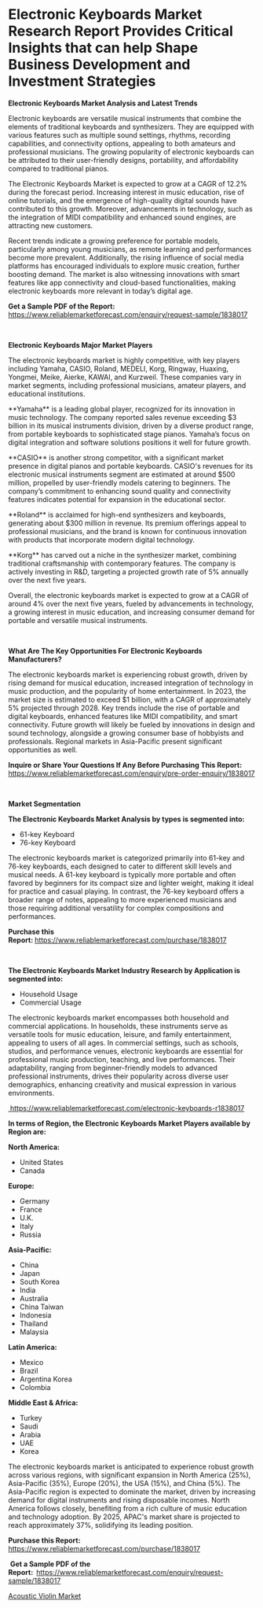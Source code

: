 <p><h1>Electronic Keyboards Market Research Report Provides Critical Insights that can help Shape Business Development and Investment Strategies</h1></p><p><strong>Electronic Keyboards Market Analysis and Latest Trends</strong></p>
<p><p>Electronic keyboards are versatile musical instruments that combine the elements of traditional keyboards and synthesizers. They are equipped with various features such as multiple sound settings, rhythms, recording capabilities, and connectivity options, appealing to both amateurs and professional musicians. The growing popularity of electronic keyboards can be attributed to their user-friendly designs, portability, and affordability compared to traditional pianos. </p><p>The Electronic Keyboards Market is expected to grow at a CAGR of 12.2% during the forecast period. Increasing interest in music education, rise of online tutorials, and the emergence of high-quality digital sounds have contributed to this growth. Moreover, advancements in technology, such as the integration of MIDI compatibility and enhanced sound engines, are attracting new customers. </p><p>Recent trends indicate a growing preference for portable models, particularly among young musicians, as remote learning and performances become more prevalent. Additionally, the rising influence of social media platforms has encouraged individuals to explore music creation, further boosting demand. The market is also witnessing innovations with smart features like app connectivity and cloud-based functionalities, making electronic keyboards more relevant in today’s digital age.</p></p>
<p><strong>Get a Sample PDF of the Report:&nbsp;</strong> <a href="https://www.reliablemarketforecast.com/enquiry/request-sample/1838017?utm_campaign=3094&utm_medium=2&utm_source=Github&utm_content=ia&utm_term=04042025&utm_id=electronic-keyboards">https://www.reliablemarketforecast.com/enquiry/request-sample/1838017</a></p>
<p>&nbsp;</p>
<p><strong>Electronic Keyboards Major Market Players</strong></p>
<p><p>The electronic keyboards market is highly competitive, with key players including Yamaha, CASIO, Roland, MEDELI, Korg, Ringway, Huaxing, Yongmei, Meike, Aierke, KAWAI, and Kurzweil. These companies vary in market segments, including professional musicians, amateur players, and educational institutions.</p><p>**Yamaha** is a leading global player, recognized for its innovation in music technology. The company reported sales revenue exceeding $3 billion in its musical instruments division, driven by a diverse product range, from portable keyboards to sophisticated stage pianos. Yamaha’s focus on digital integration and software solutions positions it well for future growth.</p><p>**CASIO** is another strong competitor, with a significant market presence in digital pianos and portable keyboards. CASIO's revenues for its electronic musical instruments segment are estimated at around $500 million, propelled by user-friendly models catering to beginners. The company’s commitment to enhancing sound quality and connectivity features indicates potential for expansion in the educational sector.</p><p>**Roland** is acclaimed for high-end synthesizers and keyboards, generating about $300 million in revenue. Its premium offerings appeal to professional musicians, and the brand is known for continuous innovation with products that incorporate modern digital technology. </p><p>**Korg** has carved out a niche in the synthesizer market, combining traditional craftsmanship with contemporary features. The company is actively investing in R&D, targeting a projected growth rate of 5% annually over the next five years.</p><p>Overall, the electronic keyboards market is expected to grow at a CAGR of around 4% over the next five years, fueled by advancements in technology, a growing interest in music education, and increasing consumer demand for portable and versatile musical instruments.</p></p>
<p>&nbsp;</p>
<p><strong>What Are The Key Opportunities For Electronic Keyboards Manufacturers?</strong></p>
<p><p>The electronic keyboards market is experiencing robust growth, driven by rising demand for musical education, increased integration of technology in music production, and the popularity of home entertainment. In 2023, the market size is estimated to exceed $1 billion, with a CAGR of approximately 5% projected through 2028. Key trends include the rise of portable and digital keyboards, enhanced features like MIDI compatibility, and smart connectivity. Future growth will likely be fueled by innovations in design and sound technology, alongside a growing consumer base of hobbyists and professionals. Regional markets in Asia-Pacific present significant opportunities as well.</p></p>
<p><strong>Inquire or Share Your Questions If Any Before Purchasing This Report:</strong> <a href="https://www.reliablemarketforecast.com/enquiry/pre-order-enquiry/1838017?utm_campaign=3094&utm_medium=2&utm_source=Github&utm_content=ia&utm_term=04042025&utm_id=electronic-keyboards">https://www.reliablemarketforecast.com/enquiry/pre-order-enquiry/1838017</a></p>
<p>&nbsp;</p>
<p><strong>Market Segmentation</strong></p>
<p><strong>The Electronic Keyboards Market Analysis by types is segmented into:</strong></p>
<p><ul><li>61-key Keyboard</li><li>76-key Keyboard</li></ul></p>
<p><p>The electronic keyboards market is categorized primarily into 61-key and 76-key keyboards, each designed to cater to different skill levels and musical needs. A 61-key keyboard is typically more portable and often favored by beginners for its compact size and lighter weight, making it ideal for practice and casual playing. In contrast, the 76-key keyboard offers a broader range of notes, appealing to more experienced musicians and those requiring additional versatility for complex compositions and performances.</p></p>
<p><strong>Purchase this Report:&nbsp;</strong><a href="https://www.reliablemarketforecast.com/purchase/1838017?utm_campaign=3094&utm_medium=2&utm_source=Github&utm_content=ia&utm_term=04042025&utm_id=electronic-keyboards">https://www.reliablemarketforecast.com/purchase/1838017</a></p>
<p>&nbsp;</p>
<p><strong>The Electronic Keyboards Market Industry Research by Application is segmented into:</strong></p>
<p><ul><li>Household Usage</li><li>Commercial Usage</li></ul></p>
<p><p>The electronic keyboards market encompasses both household and commercial applications. In households, these instruments serve as versatile tools for music education, leisure, and family entertainment, appealing to users of all ages. In commercial settings, such as schools, studios, and performance venues, electronic keyboards are essential for professional music production, teaching, and live performances. Their adaptability, ranging from beginner-friendly models to advanced professional instruments, drives their popularity across diverse user demographics, enhancing creativity and musical expression in various environments.</p></p>
<p><a href="https://www.reliablemarketforecast.com/electronic-keyboards-r1838017?utm_campaign=3094&utm_medium=2&utm_source=Github&utm_content=ia&utm_term=04042025&utm_id=electronic-keyboards">&nbsp;https://www.reliablemarketforecast.com/electronic-keyboards-r1838017</a></p>
<p><strong>In terms of Region, the Electronic Keyboards Market Players available by Region are:</strong></p>
<p>
    <p> <strong> North America: </strong>
        <ul>
            <li>United States</li>
            <li>Canada</li>
        </ul>
        </p> 
    <p> <strong> Europe: </strong>
        <ul>
            <li>Germany</li>
            <li>France</li>
            <li>U.K.</li>
            <li>Italy</li>
            <li>Russia</li>
        </ul>
        </p> 
    <p> <strong> Asia-Pacific: </strong>
        <ul>
            <li>China</li>
            <li>Japan</li>
            <li>South Korea</li>
            <li>India</li>
            <li>Australia</li>
            <li>China Taiwan</li>
            <li>Indonesia</li>
            <li>Thailand</li>
            <li>Malaysia</li>
        </ul>
        </p> 
    <p> <strong> Latin America: </strong>
        <ul>
            <li>Mexico</li>
            <li>Brazil</li>
            <li>Argentina Korea</li>
            <li>Colombia</li>
        </ul>
        </p> 
    <p> <strong> Middle East & Africa: </strong>
        <ul>
            <li>Turkey</li>
            <li>Saudi</li>
            <li>Arabia</li>
            <li>UAE</li>
            <li>Korea</li>
        </ul>
    </p>
    </p>
<p><p>The electronic keyboards market is anticipated to experience robust growth across various regions, with significant expansion in North America (25%), Asia-Pacific (35%), Europe (20%), the USA (15%), and China (5%). The Asia-Pacific region is expected to dominate the market, driven by increasing demand for digital instruments and rising disposable incomes. North America follows closely, benefiting from a rich culture of music education and technology adoption. By 2025, APAC's market share is projected to reach approximately 37%, solidifying its leading position.</p></p>
<p><strong>Purchase this Report: </strong><a href="https://www.reliablemarketforecast.com/purchase/1838017?utm_campaign=3094&utm_medium=2&utm_source=Github&utm_content=ia&utm_term=04042025&utm_id=electronic-keyboards">https://www.reliablemarketforecast.com/purchase/1838017</a></p>
<p>&nbsp;<strong>Get a Sample PDF of the Report:&nbsp;&nbsp;</strong><a href="https://www.reliablemarketforecast.com/enquiry/request-sample/1838017?utm_campaign=3094&utm_medium=2&utm_source=Github&utm_content=ia&utm_term=04042025&utm_id=electronic-keyboards">https://www.reliablemarketforecast.com/enquiry/request-sample/1838017</a></p>
<p><strong></strong></p>
<p><p><a href="https://github.com/rrosasdaunas/Market-Research-Report-List-1/blob/main/acoustic-violin-market.md?utm_campaign=3094&utm_medium=2&utm_source=Github&utm_content=ia&utm_term=04042025&utm_id=electronic-keyboards">Acoustic Violin Market</a></p></p>